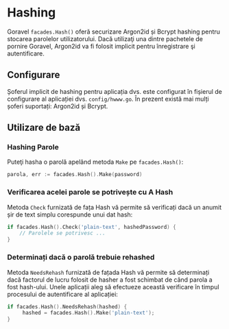# Hashing

Goravel `facades.Hash()` oferă securizare Argon2id și Bcrypt hashing pentru stocarea parolelor utilizatorului. Dacă utilizaţi
una dintre pachetele de pornire Goravel, Argon2id va fi folosit implicit pentru înregistrare şi autentificare.

## Configurare

Șoferul implicit de hashing pentru aplicația dvs. este configurat în fișierul de configurare
al aplicației dvs. `config/hwww.go`. În prezent există mai mulți șoferi suportați: Argon2id și Bcrypt.

## Utilizare de bază

### Hashing Parole

Puteţi hasha o parolă apelând metoda `Make` pe `facades.Hash()`:

```go
parola, err := facades.Hash().Make(password)
```

### Verificarea acelei parole se potrivește cu A Hash

Metoda `Check` furnizată de fața Hash vă permite să verificați dacă un anumit șir de text simplu corespunde unui
dat hash:

```go
if facades.Hash().Check('plain-text', hashedPassword) {
    // Parolele se potrivesc ...
}
```

### Determinați dacă o parolă trebuie rehashed

Metoda `NeedsRehash` furnizată de fațada Hash vă permite să determinați dacă factorul de lucru folosit de hasher a fost schimbat
de când parola a fost hash-ului. Unele aplicații aleg să efectueze această verificare în timpul procesului de autentificare
al aplicației:

```go
if facades.Hash().NeedsRehash(hashed) {
     hashed = facades.Hash().Make('plain-text');
}
```
